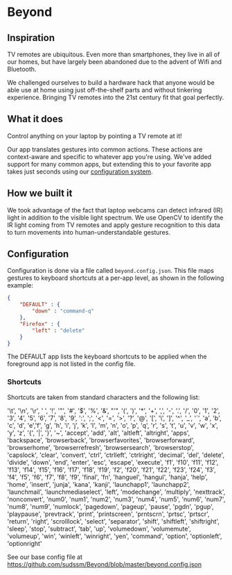 # Beyond

## Inspiration
TV remotes are ubiquitous. Even more than smartphones, they live in all of our homes, but have largely been abandoned due to the advent of Wifi and Bluetooth.

We challenged ourselves to build a hardware hack that anyone would be able use at home using just off-the-shelf parts and without tinkering experience.  Bringing TV remotes into the 21st century fit that goal perfectly.

## What it does
Control anything on your laptop by pointing a TV remote at it!

Our app translates gestures into common actions.  These actions are context-aware and specific to whatever app you're using.  We've added support for many common apps, but extending this to your favorite app takes just seconds using our [configuration system](#configuration).

## How we built it
We took advantage of the fact that laptop webcams can detect infrared (IR) light in addition to the visible light spectrum.  We use OpenCV to identify the IR light coming from TV remotes and apply gesture recognition to this data to turn movements into human-understandable gestures.

## Configuration

Configuration is done via a file called `beyond.config.json`.
This file maps gestures to keyboard shortcuts at a per-app level, as shown in the following example:
```json
{
	"DEFAULT" : {
		"down" : "command-q"
	},
	"Firefox" : {
		"left" : "delete"
	}
}
```
The DEFAULT app lists the keyboard shortcuts to be applied when the foreground app is not listed in the config file.

### Shortcuts

Shortcuts are taken from standard characters and the following list:

'\t', '\n', '\r', ' ', '!', '"', '#', '$', '%', '&', "'", '(',
')', '*', '+', ',', '-', '.', '/', '0', '1', '2', '3', '4', '5', '6', '7',
'8', '9', ':', ';', '<', '=', '>', '?', '@', '[', '\\', ']', '^', '_', '`',
'a', 'b', 'c', 'd', 'e','f', 'g', 'h', 'i', 'j', 'k', 'l', 'm', 'n', 'o',
'p', 'q', 'r', 's', 't', 'u', 'v', 'w', 'x', 'y', 'z', '{', '|', '}', '~',
'accept', 'add', 'alt', 'altleft', 'altright', 'apps', 'backspace',
'browserback', 'browserfavorites', 'browserforward', 'browserhome',
'browserrefresh', 'browsersearch', 'browserstop', 'capslock', 'clear',
'convert', 'ctrl', 'ctrlleft', 'ctrlright', 'decimal', 'del', 'delete',
'divide', 'down', 'end', 'enter', 'esc', 'escape', 'execute', 'f1', 'f10',
'f11', 'f12', 'f13', 'f14', 'f15', 'f16', 'f17', 'f18', 'f19', 'f2', 'f20',
'f21', 'f22', 'f23', 'f24', 'f3', 'f4', 'f5', 'f6', 'f7', 'f8', 'f9',
'final', 'fn', 'hanguel', 'hangul', 'hanja', 'help', 'home', 'insert', 'junja',
'kana', 'kanji', 'launchapp1', 'launchapp2', 'launchmail',
'launchmediaselect', 'left', 'modechange', 'multiply', 'nexttrack',
'nonconvert', 'num0', 'num1', 'num2', 'num3', 'num4', 'num5', 'num6',
'num7', 'num8', 'num9', 'numlock', 'pagedown', 'pageup', 'pause', 'pgdn',
'pgup', 'playpause', 'prevtrack', 'print', 'printscreen', 'prntscrn',
'prtsc', 'prtscr', 'return', 'right', 'scrolllock', 'select', 'separator',
'shift', 'shiftleft', 'shiftright', 'sleep', 'stop', 'subtract', 'tab',
'up', 'volumedown', 'volumemute', 'volumeup', 'win', 'winleft', 'winright', 'yen',
'command', 'option', 'optionleft', 'optionright'

See our base config file at https://github.com/sudssm/Beyond/blob/master/beyond.config.json
